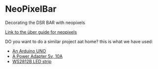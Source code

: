 # NeoPixelBar
Decorating the DSR BAR with neopixels

[Link to the über guide for neopixels](https://learn.adafruit.com/adafruit-neopixel-uberguide/arduino-library-use)

DO you want to do a similar project aat home? this is what we have used:
+ [An Arduino UNO](https://www.aliexpress.com/item/Arduino-Uno-R3-Compatible-Electronic-ATmega328P-Microcontroller-Card-for-Robotics-and-DIY-Projects/32836425521.html?spm=2114.search0104.3.6.6c7e3b7fhst3QP&ws_ab_test=searchweb0_0,searchweb201602_1_10152_10151_10065_10344_10068_10342_10343_10340_10341_10696_10084_10083_10618_10304_10307_10302_5711211_10313_10059_10534_100031_10103_10624_10623_443_10622_10621_10620,searchweb201603_49,ppcSwitch_5&algo_expid=5470c1a1-852e-4f8d-9883-a0e7cce0e8de-0&algo_pvid=5470c1a1-852e-4f8d-9883-a0e7cce0e8de&priceBeautifyAB=0)
+ [A Power Adapter 5v, 10A](https://www.aliexpress.com/item/LED-Power-Supply-5V-12V-24V-2A-3A-5A-7A-8A-10A-For-5V-12V-24V/32788113352.html?spm=a2g0s.9042311.0.0.FF2zyq)
+ [WS2812B LED strip](https://www.aliexpress.com/item/1m-5m-WS2812B-Smart-led-pixel-strip-Black-White-PCB-30-60-144-leds-m-WS2812/32773865054.html?spm=a2g0s.9042311.0.0.7FbV04)

